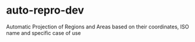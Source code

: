 # auto-repro-dev
Automatic Projection of Regions and Areas based on their coordinates, ISO name and specific case of use
